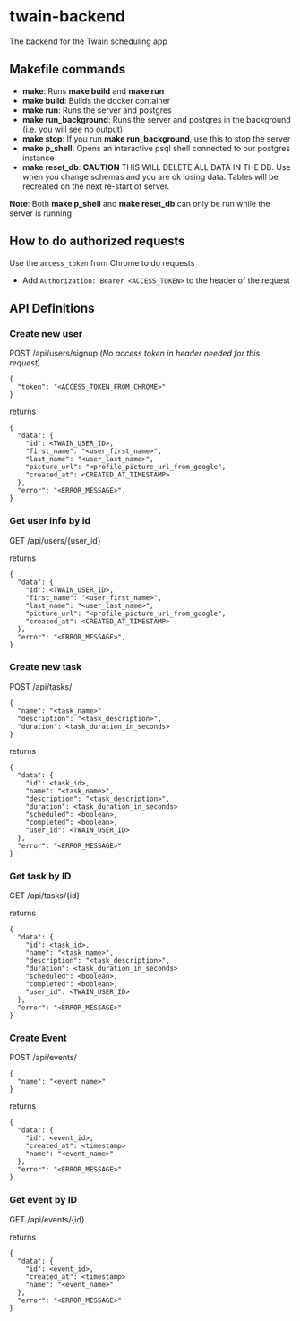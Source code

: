 # twain-backend
The backend for the Twain scheduling app

## Makefile commands

* **make**: Runs **make build** and **make run**
* **make build**: Builds the docker container
* **make run**: Runs the server and postgres 
* **make run_background**: Runs the server and postgres in the background (i.e. you will see no output)
* **make stop**: If you run **make run_background**, use this to stop the server
* **make p_shell**: Opens an interactive psql shell connected to our postgres instance
* **make reset_db**: **CAUTION** THIS WILL DELETE ALL DATA IN THE DB. Use when you change schemas and you are ok losing data. Tables will be recreated on the next re-start of server.

**Note**: Both **make p_shell** and **make reset_db** can only be run while the server is running

## How to do authorized requests
Use the `access_token` from Chrome to do requests
  - Add `Authorization: Bearer <ACCESS_TOKEN>` to the header of the request


## API Definitions
### Create new user
POST /api/users/signup (*No access token in header needed for this request*)
```
{
  "token": "<ACCESS_TOKEN_FROM_CHROME>"
}
```
returns 
```	
{
  "data": {
    "id": <TWAIN_USER_ID>,
    "first_name": "<user_first_name>",
    "last_name": "<user_last_name>",
    "picture_url": "<profile_picture_url_from_google",
    "created_at": <CREATED_AT_TIMESTAMP>
  },
  "error": "<ERROR_MESSAGE>",
}
```

### Get user info by id
GET /api/users/{user_id}

returns 
``` 
{
  "data": {
    "id": <TWAIN_USER_ID>,
    "first_name": "<user_first_name>",
    "last_name": "<user_last_name>",
    "picture_url": "<profile_picture_url_from_google",
    "created_at": <CREATED_AT_TIMESTAMP>
  },
  "error": "<ERROR_MESSAGE>",
}
```

### Create new task
POST /api/tasks/
```
{
  "name": "<task_name>"
  "description": "<task_description>",
  "duration": <task_duration_in_seconds>
}
```
returns
```
{
  "data": {
    "id": <task_id>,
    "name": "<task_name>",
    "description": "<task_description>",
    "duration": <task_duration_in_seconds>
    "scheduled": <boolean>,
    "completed": <boolean>,
    "user_id": <TWAIN_USER_ID>
  },
  "error": "<ERROR_MESSAGE>"
}
```

### Get task by ID
GET /api/tasks/{id}

returns
```
{
  "data": {
    "id": <task_id>,
    "name": "<task_name>",
    "description": "<task_description>",
    "duration": <task_duration_in_seconds>
    "scheduled": <boolean>,
    "completed": <boolean>,
    "user_id": <TWAIN_USER_ID>
  },
  "error": "<ERROR_MESSAGE>"
}
```

### Create Event
POST /api/events/
```
{
  "name": "<event_name>"
}
```
returns
```
{
  "data": {
    "id": <event_id>,
    "created_at": <timestamp>
    "name": "<event_name>"
  },
  "error": "<ERROR_MESSAGE>"
}
```

### Get event by ID
GET /api/events/{id}

returns
```
{
  "data": {
    "id": <event_id>,
    "created_at": <timestamp>
    "name": "<event_name>"
  },
  "error": "<ERROR_MESSAGE>"
}
```
